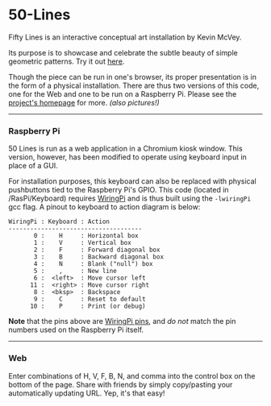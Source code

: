 # 50-Lines

Fifty Lines is an interactive conceptual art installation by Kevin McVey.

Its purpose is to showcase and celebrate the subtle beauty of simple geometric patterns. Try it out [here](http://kevin.4mcveys.com/50/lines.html).

Though the piece can be run in one's browser, its proper presentation is in the form of a physical installation. There are thus two versions of this code, one for the Web and one to be run on a Raspberry Pi. Please see the [project's homepage](http://kevin.4mcveys.com/v50/) for more. *(also pictures!)*

---

### Raspberry Pi
50 Lines is run as a web application in a Chromium kiosk window. This version, however, has been modified to operate using keyboard input in place of a GUI. 

For installation purposes, this keyboard can also be replaced with physical pushbuttons tied to the Raspberry Pi's GPIO. This code (located in /RasPi/Keyboard) requires [WiringPi](http://wiringpi.com/) and is thus built using the `-lwiringPi` gcc flag. A pinout to keyboard to action diagram is below:

```
WiringPi : Keyboard : Action
-------------------------------------
       0 :    H     : Horizontal box
       1 :    V     : Vertical box
       2 :    F     : Forward diagonal box
       3 :    B     : Backward diagonal box
       4 :    N     : Blank ("null") box
       5 :    ,     : New line
       6 :  <left>  : Move cursor left
      11 :  <right> : Move cursor right
       8 :  <bksp>  : Backspace
       9 :    C     : Reset to default
      10 :    P     : Print (or debug)
```

**Note** that the pins above are [WiringPi pins](http://wiringpi.com/pins/), and *do not* match the pin numbers used on the Raspberry Pi itself.

---

### Web

Enter combinations of H, V, F, B, N, and comma into the control box on the bottom of the page. Share with friends by simply copy/pasting your automatically updating URL. Yep, it's that easy!